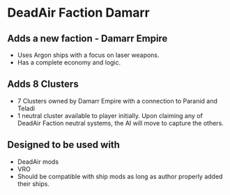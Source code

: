 # DeadAir Faction Damarr

## Adds a new faction - Damarr Empire
- Uses Argon ships with a focus on laser weapons.
- Has a complete economy and logic.

## Adds 8 Clusters
- 7 Clusters owned by Damarr Empire with a connection to Paranid and Teladi
- 1 neutral cluster available to player initially. Upon claiming any of DeadAir Faction neutral systems, the AI will move to capture the others.

## Designed to be used with
- DeadAir mods
- VRO
- Should be compatible with ship mods as long as author properly added their ships.
